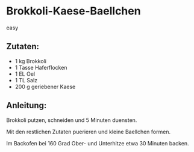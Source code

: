 Brokkoli-Kaese-Baellchen
===
easy

Zutaten:
---
- 1 kg Brokkoli
- 1 Tasse Haferflocken
- 1 EL Oel
- 1 TL Salz
- 200 g geriebener Kaese

Anleitung:
---
Brokkoli putzen, schneiden und 5 Minuten duensten.

Mit den restlichen Zutaten puerieren und kleine Baellchen formen.

Im Backofen bei 160 Grad Ober- und Unterhitze etwa 30 Minuten backen.